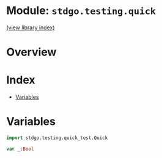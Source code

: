 # Module: `stdgo.testing.quick`

[(view library index)](../../stdgo.md)


# Overview


 


# Index


- [Variables](<#variables>)

# Variables


```haxe
import stdgo.testing.quick_test.Quick
```


```haxe
var _:Bool
```


